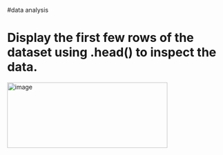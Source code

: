 #data analysis


# Display the first few rows of the dataset using .head() to inspect the data.
<img width="371" height="152" alt="image" src="https://github.com/user-attachments/assets/9d0fe1e2-206f-4dc6-96d2-d358dc9287a6" />
